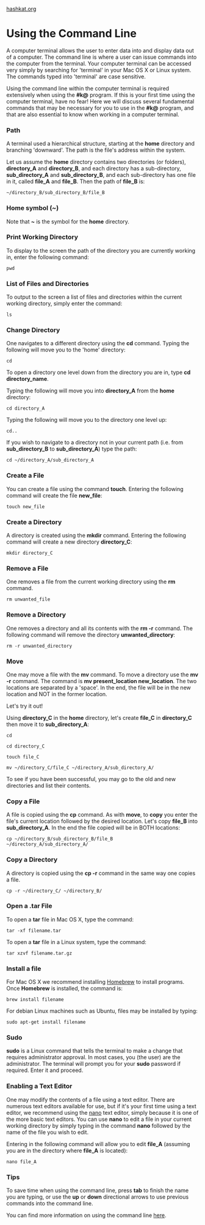 [hashkat.org](http://hashkat.org)

# Using the Command Line

A computer terminal allows the user to enter data into and display data out of a computer. The command line is where a user can issue commands into the computer from the terminal. Your computer terminal can be accessed very simply by searching for 'terminal' in your Mac OS X or Linux system.  The commands typed into 'terminal' are case sensitive.

Using the command line within the computer terminal is required extensively when using the **#k@** program. If this is your first time using the computer terminal, have no fear! Here we will discuss several fundamental commands that may be necessary for you to use in the **#k@** program, and that are also essential to know when working in a computer terminal.

### Path

A terminal used a hierarchical structure, starting at the **home** directory and branching 'downward'.  The path is the file's address within the system.  

Let us assume the **home** directory contains two directories (or folders), **directory_A** and **directory_B**, and each directory has a sub-directory, **sub_directory_A** and **sub_directory_B**, and each sub-directory has one file in it, called **file_A** and **file_B**. 
Then the path of **file_B** is:

`~/directory_B/sub_directory_B/file_B`

### Home symbol (~)

Note that **~** is the symbol for the **home** directory.

### Print Working Directory

To display to the screen the path of the directory you are currently working in, enter the following command:

`pwd`

### List of Files and Directories

To output to the screen a list of files and directories within the current working directory, simply enter the command:

`ls`

### Change Directory

One navigates to a different directory using the **cd** command. Typing the following will move you to the 'home' directory:

`cd`

To open a directory one level down from the directory you are in, type **cd directory_name**. 

Typing the following will move you into **directory_A** from the **home** directory:

`cd directory_A`

Typing the following will move you to the directory one level up:

`cd..`

If you wish to navigate to a directory not in your current path (i.e. from **sub_directory_B** to **sub_directory_A**) type the path:

`cd ~/directory_A/sub_directory_A`

### Create a File

You can create a file using the command **touch**. Entering the following command will create the file **new_file**:

`touch new_file`

### Create a Directory

A directory is created using the **mkdir** command. Entering the following command will create a new directory **directory_C**:

`mkdir directory_C`

### Remove a File

One removes a file from the current working directory using the **rm** command. 

`rm unwanted_file`

### Remove a Directory

One removes a directory and all its contents with the **rm -r** command. The following command will remove the directory **unwanted_directory**:

`rm -r unwanted_directory`

### Move

One may move a file with the **mv** command.  To move a directory use the **mv -r** command.  The command is **mv present_location new_location**.  The two locations are separated by a 'space'. In the end, the file will be in the new location and NOT in the former location.

Let's try it out!

Using **directory_C** in the **home** directory, let's create **file_C** in **directory_C** then move it to **sub_directory_A**:

`cd`

`cd directory_C`

`touch file_C`

`mv ~/directory_C/file_C ~/directory_A/sub_directory_A/`

To see if you have been successful, you may go to the old and new directories and list their contents. 

### Copy a File

A file is copied using the **cp** command.  As with **move**, to **copy** you enter the file's current location followed by the desired location. Let's copy **file_B** into **sub_directory_A**.  In the end the file copied will be in BOTH locations:

`cp ~/directory_B/sub_directory_B/file_B  ~/directory_A/sub_directory_A/`

### Copy a Directory

A directory is copied using the **cp -r** command in the same way one copies a file.  

`cp -r ~/directory_C/ ~/directory_B/`

### Open a .tar File

To open a **tar** file in Mac OS X, type the command:

`tar -xf filename.tar`

To open a **tar** file in a Linux system, type the command:

`tar xzvf filename.tar.gz`

### Install a file

For Mac OS X we recommend installing [Homebrew](http://brew.sh/) to install programs. Once **Homebrew** is installed, the command is:

`brew install filename`

For debian Linux machines such as Ubuntu, files may be installed by typing:

`sudo apt-get install filename`

### Sudo

**sudo** is a Linux command that tells the terminal to make a change that requires administrator approval. In most cases, you (the user) are the administrator. The terminal will prompt you for your **sudo** password if required. Enter it and proceed.  

### Enabling a Text Editor

One may modify the contents of a file using a text editor. There are numerous text editors available for use, but if it's your first time using a text editor, we recommend using the [nano](http://www.nano-editor.org/) text editor, simply because it is one of the more basic text editors. You can use **nano** to edit a file in your current working directory by simply typing in the command **nano** followed by the name of the file you wish to edit.  

Entering in the following command will allow you to edit **file_A** (assuming you are in the directory where **file_A** is located):

`nano file_A`

### Tips

To save time when using the command line, press **tab** to finish the name you are typing, or use the **up** or **down** directional arrows to use previous commands into the command line.

You can find more information on using the command line [here](http://cli.learncodethehardway.org/book/).